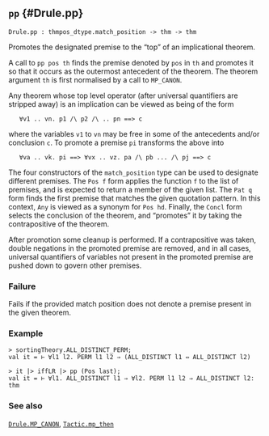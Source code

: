 ## `pp` {#Drule.pp}


```
Drule.pp : thmpos_dtype.match_position -> thm -> thm
```



Promotes the designated premise to the “top” of an implicational theorem.


A call to `pp pos th` finds the premise denoted by `pos` in `th` and
promotes it so that it occurs as the outermost antecedent of the
theorem. The theorem argument `th` is first normalised by a call to
`MP_CANON`.

Any theorem whose top level operator (after universal quantifiers are
stripped away) is an implication can be viewed as being of the form
    
       ∀v1 .. vn. p1 /\ p2 /\ .. pn ==> c
    
where the variables `v1` to `vn` may be free in some of the
antecedents and/or conclusion `c`. To promote a premise `pi`
transforms the above into
    
       ∀va .. vk. pi ==> ∀vx .. vz. pa /\ pb ... /\ pj ==> c
    
The four constructors of the `match_position` type can be used to
designate different premises. The `Pos f` form applies the function
`f` to the list of premises, and is expected to return a member of the
given list. The `Pat q` form finds the first premise that matches the
given quotation pattern. In this context, `Any` is viewed as a synonym
for `Pos hd`. Finally, the `Concl` form selects the conclusion of the
theorem, and “promotes” it by taking the contrapositive of the
theorem.

After promotion some cleanup is performed. If a contrapositive was
taken, double negations in the promoted premise are removed, and in
all cases, universal quantifiers of variables not present in the
promoted premise are pushed down to govern other premises.



### Failure

Fails if the provided match position does not denote a premise present
in the given theorem.

### Example

    
    > sortingTheory.ALL_DISTINCT_PERM;
    val it = ⊢ ∀l1 l2. PERM l1 l2 ⇒ (ALL_DISTINCT l1 ⇔ ALL_DISTINCT l2)
    
    > it |> iffLR |> pp (Pos last);
    val it = ⊢ ∀l1. ALL_DISTINCT l1 ⇒ ∀l2. PERM l1 l2 ⇒ ALL_DISTINCT l2: thm
    

### See also

[`Drule.MP_CANON`](#Drule.MP_CANON), [`Tactic.mp_then`](#Tactic.mp_then)

